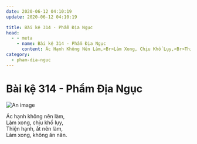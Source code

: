 ```yaml
---
date: 2020-06-12 04:10:19
update: 2020-06-12 04:10:19

title: Bài kệ 314 - Phẩm Địa Ngục
head:
  - - meta
    - name: Bài kệ 314 - Phẩm Địa Ngục
      content: Ác Hạnh Không Nên Làm,<Br>Làm Xong, Chịu Khổ Lụy,<Br>Thiện Hạnh, Ắt Nên Làm,<Br>Làm Xong, Không Ăn Năn.<Br>
category:
  - pham-dia-nguc
---
```


# Bài kệ 314 - Phẩm Địa Ngục

![An image](/img/pham-dia-nguc/pham-dia-nguc-314.jpg)

Ác hạnh không nên làm,<br>Làm xong, chịu khổ lụy,<br>Thiện hạnh, ắt nên làm,<br>Làm xong, không ăn năn.<br>
